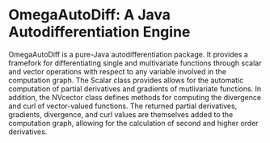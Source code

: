 # OmegaAutoDiff: A Java Autodifferentiation Engine

OmegaAutoDiff is a pure-Java autodifferentiation package. It provides a framefork for differentiating single and multivariate functions through scalar and vector operations with respect to any variable involved in the computation graph. The Scalar class provides allows for the automatic computation of partial derivatives and gradients of mutlivariate functions. In addition, the NVcector class defines methods for computing the divergence and curl of vector-valued functions. The returned  partial derivatives, gradients, divergence, and curl values are themselves added to the computation graph, allowing for the calculation of second and higher order derivatives.

